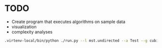 # TODO
- Create program that executes algorithms on sample data
- visualization
- complexity analyses

```bash
.virtenv-local/bin/python ./run.py --l mst.undirected --a Test --g cubical_graph --kr 10
```